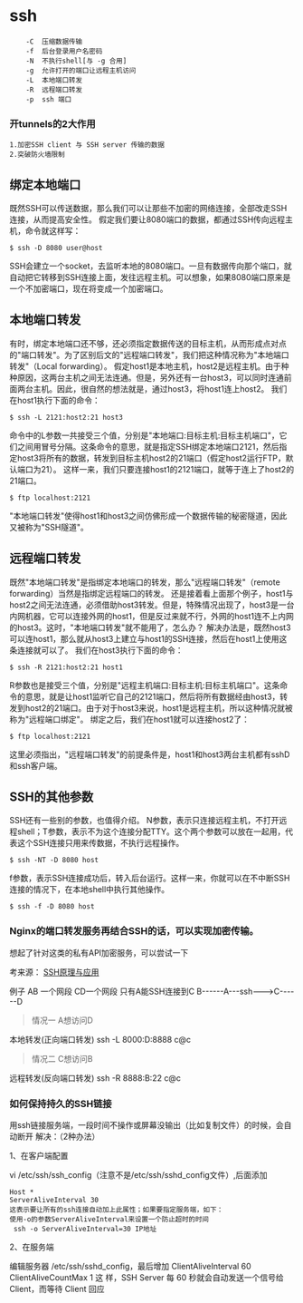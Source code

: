 
ssh
=======

        -C  压缩数据传输
        -f  后台登录用户名密码
        -N  不执行shell[与 -g 合用]
        -g  允许打开的端口让远程主机访问        
        -L  本地端口转发
        -R  远程端口转发
        -p  ssh 端口
        
### 开tunnels的2大作用
        
    1.加密SSH client 与 SSH server 传输的数据
    2.突破防火墙限制

## 绑定本地端口

既然SSH可以传送数据，那么我们可以让那些不加密的网络连接，全部改走SSH连接，从而提高安全性。
假定我们要让8080端口的数据，都通过SSH传向远程主机，命令就这样写：

    $ ssh -D 8080 user@host

SSH会建立一个socket，去监听本地的8080端口。一旦有数据传向那个端口，就自动把它转移到SSH连接上面，发往远程主机。可以想象，如果8080端口原来是一个不加密端口，现在将变成一个加密端口。

## 本地端口转发

有时，绑定本地端口还不够，还必须指定数据传送的目标主机，从而形成点对点的"端口转发"。为了区别后文的"远程端口转发"，我们把这种情况称为"本地端口转发"（Local forwarding）。
假定host1是本地主机，host2是远程主机。由于种种原因，这两台主机之间无法连通。但是，另外还有一台host3，可以同时连通前面两台主机。因此，很自然的想法就是，通过host3，将host1连上host2。
我们在host1执行下面的命令：

    $ ssh -L 2121:host2:21 host3
    
命令中的L参数一共接受三个值，分别是"本地端口:目标主机:目标主机端口"，它们之间用冒号分隔。这条命令的意思，就是指定SSH绑定本地端口2121，然后指定host3将所有的数据，转发到目标主机host2的21端口（假定host2运行FTP，默认端口为21）。
这样一来，我们只要连接host1的2121端口，就等于连上了host2的21端口。

    $ ftp localhost:2121
    
"本地端口转发"使得host1和host3之间仿佛形成一个数据传输的秘密隧道，因此又被称为"SSH隧道"。

## 远程端口转发
既然"本地端口转发"是指绑定本地端口的转发，那么"远程端口转发"（remote forwarding）当然是指绑定远程端口的转发。
还是接着看上面那个例子，host1与host2之间无法连通，必须借助host3转发。但是，特殊情况出现了，host3是一台内网机器，它可以连接外网的host1，但是反过来就不行，外网的host1连不上内网的host3。这时，"本地端口转发"就不能用了，怎么办？
解决办法是，既然host3可以连host1，那么就从host3上建立与host1的SSH连接，然后在host1上使用这条连接就可以了。
我们在host3执行下面的命令：

    $ ssh -R 2121:host2:21 host1
    
R参数也是接受三个值，分别是"远程主机端口:目标主机:目标主机端口"。这条命令的意思，就是让host1监听它自己的2121端口，然后将所有数据经由host3，转发到host2的21端口。由于对于host3来说，host1是远程主机，所以这种情况就被称为"远程端口绑定"。
绑定之后，我们在host1就可以连接host2了：

    $ ftp localhost:2121
    
这里必须指出，"远程端口转发"的前提条件是，host1和host3两台主机都有sshD和ssh客户端。

## SSH的其他参数
SSH还有一些别的参数，也值得介绍。
N参数，表示只连接远程主机，不打开远程shell；T参数，表示不为这个连接分配TTY。这个两个参数可以放在一起用，代表这个SSH连接只用来传数据，不执行远程操作。

    $ ssh -NT -D 8080 host
    
f参数，表示SSH连接成功后，转入后台运行。这样一来，你就可以在不中断SSH连接的情况下，在本地shell中执行其他操作。

    $ ssh -f -D 8080 host
    
    
### Nginx的端口转发服务再结合SSH的话，可以实现加密传输。
想起了针对这类的私有API加密服务，可以尝试一下

考来源：
[SSH原理与应用](http://www.ruanyifeng.com/blog/2011/12/ssh_port_forwarding.html)


例子
AB 一个网段 CD一个网段 只有A能SSH连接到C       B------A---ssh--->C------D
>情况一 A想访问D

本地转发(正向端口转发)
        ssh -L 8000:D:8888 c@c 
>情况二 C想访问B

远程转发(反向端口转发)
        ssh -R 8888:B:22 c@c
        
### 如何保持持久的SSH链接

用ssh链接服务端，一段时间不操作或屏幕没输出（比如复制文件）的时候，会自动断开
解决：（2种办法）

1、在客户端配置

vi  /etc/ssh/ssh_config（注意不是/etc/ssh/sshd_config文件）,后面添加
    
    Host *
    ServerAliveInterval 30
    这表示要让所有的ssh连接自动加上此属性；如果要指定服务端，如下：
    使用-o的参数ServerAliveInterval来设置一个防止超时的时间
     ssh -o ServerAliveInterval=30 IP地址 
 
2、在服务端

编辑服务器 /etc/ssh/sshd_config，最后增加
ClientAliveInterval 60
ClientAliveCountMax 1
这 样，SSH Server 每 60 秒就会自动发送一个信号给 Client，而等待 Client 回应

